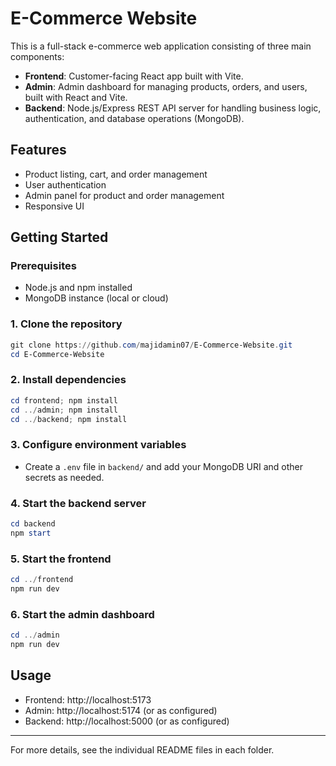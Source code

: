 # E-Commerce Website

This is a full-stack e-commerce web application consisting of three main components:

- **Frontend**: Customer-facing React app built with Vite.
- **Admin**: Admin dashboard for managing products, orders, and users, built with React and Vite.
- **Backend**: Node.js/Express REST API server for handling business logic, authentication, and database operations (MongoDB).

## Features
- Product listing, cart, and order management
- User authentication
- Admin panel for product and order management
- Responsive UI

## Getting Started

### Prerequisites
- Node.js and npm installed
- MongoDB instance (local or cloud)

### 1. Clone the repository
```powershell
git clone https://github.com/majidamin07/E-Commerce-Website.git
cd E-Commerce-Website
```

### 2. Install dependencies
```powershell
cd frontend; npm install
cd ../admin; npm install
cd ../backend; npm install
```

### 3. Configure environment variables
- Create a `.env` file in `backend/` and add your MongoDB URI and other secrets as needed.

### 4. Start the backend server
```powershell
cd backend
npm start
```

### 5. Start the frontend
```powershell
cd ../frontend
npm run dev
```

### 6. Start the admin dashboard
```powershell
cd ../admin
npm run dev
```

## Usage
- Frontend: http://localhost:5173
- Admin: http://localhost:5174 (or as configured)
- Backend: http://localhost:5000 (or as configured)

---

For more details, see the individual README files in each folder.
